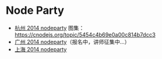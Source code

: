 # Node Party

- [杭州 2014 nodeparty](https://github.com/cnodejs/nodeparty/issues/7) 图集：https://cnodejs.org/topic/5454c4b69e0a00c814b7dcc3
- [广州 2014 nodeparty](https://github.com/cnodejs/nodeparty/issues/8)（报名中，讲师征集中...）
- [上海 2014 nodeparty](https://github.com/cnodejs/nodeparty/issues/11)
